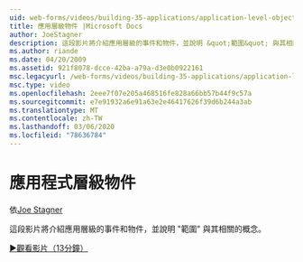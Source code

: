 ```yaml
---
uid: web-forms/videos/building-35-applications/application-level-objects
title: 應用層級物件 |Microsoft Docs
author: JoeStagner
description: 這段影片將介紹應用層級的事件和物件，並說明 &quot;範圍&quot; 與其相關的概念。
ms.author: riande
ms.date: 04/20/2009
ms.assetid: 921f8078-dcce-42ba-a79a-d3e0b0922161
msc.legacyurl: /web-forms/videos/building-35-applications/application-level-objects
msc.type: video
ms.openlocfilehash: 2eee7f07e205a468516fe828a66bb57b44f9c57a
ms.sourcegitcommit: e7e91932a6e91a63e2e46417626f39d6b244a3ab
ms.translationtype: MT
ms.contentlocale: zh-TW
ms.lasthandoff: 03/06/2020
ms.locfileid: "78636784"
---
```

# <a name="application-level-objects"></a>應用程式層級物件

依[Joe Stagner](https://github.com/JoeStagner)

這段影片將介紹應用層級的事件和物件，並說明 &quot;範圍&quot; 與其相關的概念。

[&#9654;觀看影片（13分鐘）](https://channel9.msdn.com/Blogs/ASP-NET-Site-Videos/application-level-objects)

